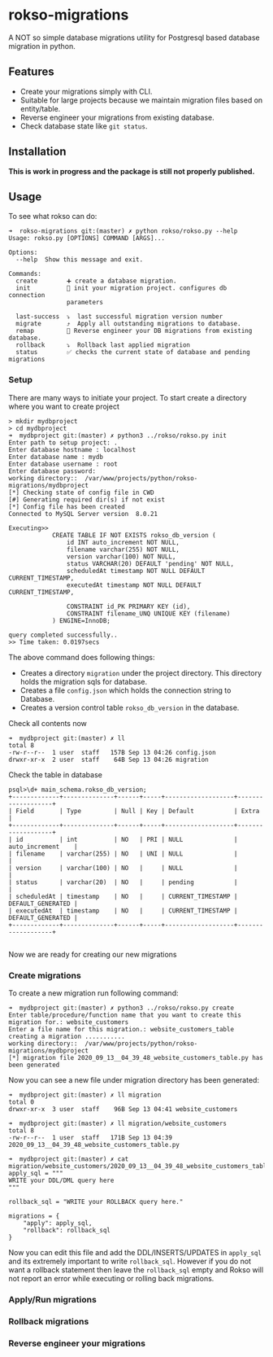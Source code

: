 # rokso-migrations

A NOT so simple database migrations utility for Postgresql based database migration in python.

## Features

* Create your migrations simply with CLI.
* Suitable for large projects because we maintain migration files based on entity/table.
* Reverse engineer your migrations from existing database.
* Check database state like `git status`.

## Installation

**This is work in progress and the package is still not properly published.**


## Usage

To see what rokso can do:
```
➜  rokso-migrations git:(master) ✗ python rokso/rokso.py --help
Usage: rokso.py [OPTIONS] COMMAND [ARGS]...

Options:
  --help  Show this message and exit.

Commands:
  create        ➕ create a database migration.
  init          🚀 init your migration project. configures db connection
                parameters

  last-success  ⤵️  last successful migration version number
  migrate       ⤴️  Apply all outstanding migrations to database.
  remap         🔄 Reverse engineer your DB migrations from existing database.
  rollback      ⤵️  Rollback last applied migration
  status        ✅ checks the current state of database and pending migrations

```

### Setup
There are many ways to initiate your project.
To start create a directory where you want to create project

```
> mkdir mydbproject
> cd mydbproject
➜  mydbproject git:(master) ✗ python3 ../rokso/rokso.py init
Enter path to setup project: .
Enter database hostname : localhost
Enter database name : mydb
Enter database username : root
Enter database password:
working directory::  /var/www/projects/python/rokso-migrations/mydbproject
[*] Checking state of config file in CWD
[#] Generating required dir(s) if not exist
[*] Config file has been created
Connected to MySQL Server version  8.0.21

Executing>>
            CREATE TABLE IF NOT EXISTS rokso_db_version (
                id INT auto_increment NOT NULL,
                filename varchar(255) NOT NULL,
                version varchar(100) NOT NULL,
                status VARCHAR(20) DEFAULT 'pending' NOT NULL,
                scheduledAt timestamp NOT NULL DEFAULT CURRENT_TIMESTAMP,
                executedAt timestamp NOT NULL DEFAULT CURRENT_TIMESTAMP,

                CONSTRAINT id_PK PRIMARY KEY (id),
                CONSTRAINT filename_UNQ UNIQUE KEY (filename)
            ) ENGINE=InnoDB;

query completed successfully..
>> Time taken: 0.0197secs
```
The above command does following things:
- Creates a directory `migration` under the project directory. This directory holds the migration sqls for database.
- Creates a file `config.json` which holds the connection string to Database.
- Creates a version control table `rokso_db_version` in the database.

Check all contents now
```
➜  mydbproject git:(master) ✗ ll
total 8
-rw-r--r--  1 user  staff   157B Sep 13 04:26 config.json
drwxr-xr-x  2 user  staff    64B Sep 13 04:26 migration

```

Check the table in database

```
psql>\d+ main_schema.rokso_db_version;
+-------------+--------------+------+-----+-------------------+-------------------+
| Field       | Type         | Null | Key | Default           | Extra             |
+-------------+--------------+------+-----+-------------------+-------------------+
| id          | int          | NO   | PRI | NULL              | auto_increment    |
| filename    | varchar(255) | NO   | UNI | NULL              |                   |
| version     | varchar(100) | NO   |     | NULL              |                   |
| status      | varchar(20)  | NO   |     | pending           |                   |
| scheduledAt | timestamp    | NO   |     | CURRENT_TIMESTAMP | DEFAULT_GENERATED |
| executedAt  | timestamp    | NO   |     | CURRENT_TIMESTAMP | DEFAULT_GENERATED |
+-------------+--------------+------+-----+-------------------+-------------------+


```

Now we are ready for creating our new migrations

### Create migrations
To create a new migration run following command:

```
➜  mydbproject git:(master) ✗ python3 ../rokso/rokso.py create
Enter table/procedure/function name that you want to create this migration for.: website_customers
Enter a file name for this migration.: website_customers_table
creating a migration ...........
working directory::  /var/www/projects/python/rokso-migrations/mydbproject
[*] migration file 2020_09_13__04_39_48_website_customers_table.py has been generated
```
Now you can see a new file under migration directory has been generated:
```
➜  mydbproject git:(master) ✗ ll migration
total 0
drwxr-xr-x  3 user  staff    96B Sep 13 04:41 website_customers

➜  mydbproject git:(master) ✗ ll migration/website_customers
total 8
-rw-r--r--  1 user  staff   171B Sep 13 04:39 2020_09_13__04_39_48_website_customers_table.py

➜  mydbproject git:(master) ✗ cat migration/website_customers/2020_09_13__04_39_48_website_customers_table.py
apply_sql = """
WRITE your DDL/DML query here
"""

rollback_sql = "WRITE your ROLLBACK query here."

migrations = {
    "apply": apply_sql,
    "rollback": rollback_sql
}

```

Now you can edit this file and add the DDL/INSERTS/UPDATES in `apply_sql` and its extremely important to write `rollback_sql`. However if you do not want a rollback statement then leave the `rollback_sql` empty and Rokso will not report an error while executing or rolling back migrations.


### Apply/Run migrations


### Rollback migrations


### Reverse engineer your migrations

